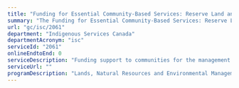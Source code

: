```yaml
---
title: "Funding for Essential Community-Based Services: Reserve Land and Environment Management Program"
summary: "The Funding for Essential Community-Based Services: Reserve Land and Environment Management Program service from Indigenous Services Canada is not available end-to-end online, according to the GC Service Inventory."
url: "gc/isc/2061"
department: "Indigenous Services Canada"
departmentAcronym: "isc"
serviceId: "2061"
onlineEndtoEnd: 0
serviceDescription: "Funding support to communities for the management of lands and environment under the Indian Act."
serviceUrl: ""
programDescription: "Lands, Natural Resources and Environmental Management"
---
```

